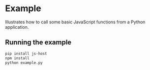 Example
=======

Illustrates how to call some basic JavaScript functions from a Python application.


Running the example
-------------------

```bash
pip install js-host
npm install
python example.py
```